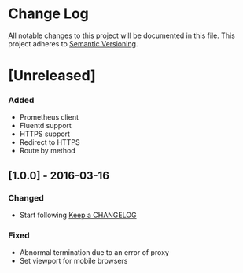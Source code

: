 # Change Log
All notable changes to this project will be documented in this file.
This project adheres to [Semantic Versioning](http://semver.org/).

# [Unreleased]
### Added
- Prometheus client
- Fluentd support
- HTTPS support
- Redirect to HTTPS
- Route by method

## [1.0.0] - 2016-03-16
### Changed
- Start following [Keep a CHANGELOG](http://keepachangelog.com/)

### Fixed
- Abnormal termination due to an error of proxy
- Set viewport for mobile browsers
